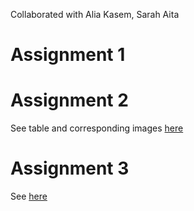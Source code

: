 Collaborated with Alia Kasem, Sarah Aita


# Assignment 1


# Assignment 2


See table and corresponding images [here](../HW6_KC116/HW6_KC116_Part2.md)

# Assignment 3

See [here](../HW6_KC116/HW6_KC116_Part3.ipynb)
  
  

